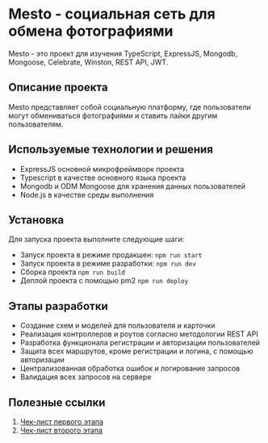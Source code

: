 # Mesto - социальная сеть для обмена фотографиями

Mesto - это проект для изучения TypeScript, ExpressJS, Mongodb, Mongoose, Celebrate, Winston, REST API, JWT.

## Описание проекта

Mesto представляет собой социальную платформу, где пользователи могут обмениваться фотографиями и ставить лайки другим пользователям.

## Используемые технологии и решения

- ExpressJS основной микрофреймворк проекта
- Typescript в качестве основного языка проекта
- Mongodb и ODM Mongoose для хранения данных пользователей
- Node.js в качестве среды выполнения

## Установка

Для запуска проекта выполните следующие шаги:

- Запуск проекта в режиме продакшен: `npm run start`
- Запуск проекта в режиме разработки: `npm run dev`
- Сборка проекта `npm run build`
- Деплой проекта с помощью pm2 `npm run deploy`

## Этапы разработки

- Создание схем и моделей для пользователя и карточки
- Реализация контроллеров и роутов согласно методологии REST API
- Разработка функционала регистрации и авторизации пользователей
- Защита всех маршрутов, кроме регистрации и логина, с помощью авторизации
- Централизованная обработка ошибок и логирование запросов
- Валидация всех запросов на сервере

## Полезные ссылки

1. [Чек-лист первого этапа](https://code.s3.yandex.net/web-plus/checklists/checklist_pdf/checklist_20.pdf)
1. [Чек-лист второго этапа](https://code.s3.yandex.net/web-plus/checklists/checklist_pdf/checklist_21.pdf)
